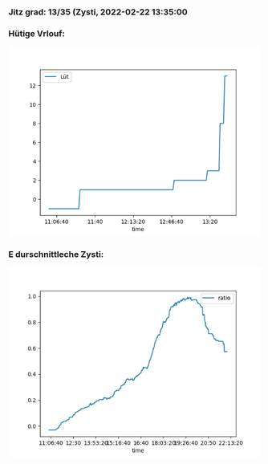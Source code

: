 ### Jitz grad: 13/35 (Zysti, 2022-02-22 13:35:00

### Hütige Vrlouf:
![Graph](Today.png)

### E durschnittleche Zysti:
![Graph](Zysti.png)